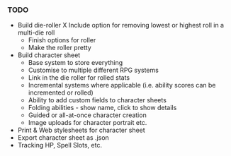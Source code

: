 ### TODO
- Build die-roller 
    X Include option for removing lowest or highest roll in a multi-die roll
    - Finish options for roller 
    - Make the roller pretty  
- Build character sheet 
    - Base system to store everything 
    - Customise to multiple different RPG systems 
    - Link in the die roller for rolled stats 
    - Incremental systems where applicable (i.e. ability scores can be incremented or rolled)
    - Ability to add custom fields to character sheets 
    - Folding abilities - show name, click to show details
    - Guided or all-at-once character creation
    - Image uploads for character portrait etc. 
- Print & Web stylesheets for character sheet 
- Export character sheet as .json
- Tracking HP, Spell Slots, etc. 